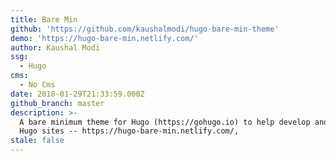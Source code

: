 ```yaml
---
title: Bare Min
github: 'https://github.com/kaushalmodi/hugo-bare-min-theme'
demo: 'https://hugo-bare-min.netlify.com/'
author: Kaushal Modi
ssg:
  - Hugo
cms:
  - No Cms
date: 2018-01-29T21:33:59.000Z
github_branch: master
description: >-
  A bare minimum theme for Hugo (https://gohugo.io) to help develop and debug
  Hugo sites -- https://hugo-bare-min.netlify.com/,
stale: false
---
```

